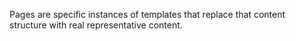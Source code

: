 Pages are specific instances of templates that replace that content structure with real representative content.